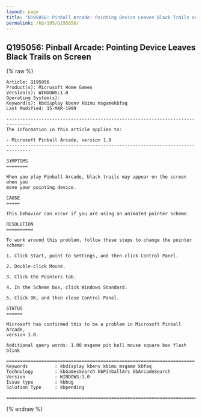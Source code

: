 ```yaml
---
layout: page
title: "Q195056: Pinball Arcade: Pointing Device Leaves Black Trails on Screen"
permalink: /kb/195/Q195056/
---
```


## Q195056: Pinball Arcade: Pointing Device Leaves Black Trails on Screen

{% raw %}

	Article: Q195056
	Product(s): Microsoft Home Games
	Version(s): WINDOWS:1.0
	Operating System(s): 
	Keyword(s): kbdisplay kbenv kbimu msgamekbfaq
	Last Modified: 15-MAR-1999
	
	-------------------------------------------------------------------------------
	The information in this article applies to:
	
	- Microsoft Pinball Arcade, version 1.0 
	-------------------------------------------------------------------------------
	
	SYMPTOMS
	========
	
	When you play Pinball Arcade, black trails may appear on the screen when you
	move your pointing device.
	
	CAUSE
	=====
	
	This behavior can occur if you are using an animated pointer scheme.
	
	RESOLUTION
	==========
	
	To work around this problem, follow these steps to change the pointer scheme:
	
	1. Click Start, point to Settings, and then click Control Panel.
	
	2. Double-click Mouse.
	
	3. Click the Pointers tab.
	
	4. In the Scheme box, click Windows Standard.
	
	5. Click OK, and then close Control Panel.
	
	STATUS
	======
	
	Microsoft has confirmed this to be a problem in Microsoft Pinball Arcade,
	version 1.0.
	
	Additional query words: 1.00 msgame pin ball mouse square box flash blink
	
	======================================================================
	Keywords          : kbdisplay kbenv kbimu msgame kbfaq
	Technology        : kbGamesSearch kbPinballArc kbArcadeSearch
	Version           : WINDOWS:1.0
	Issue type        : kbbug
	Solution Type     : kbpending
	
	=============================================================================
	

{% endraw %}
